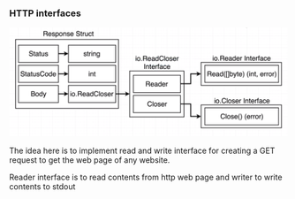 ### HTTP interfaces

![](httpinterfaces.png)

The idea here is to implement read and write interface for 
creating  a GET request to get the web page of any website.

Reader interface is to read contents from http web page and writer to
write contents to stdout